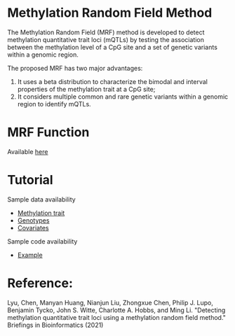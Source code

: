 # Methylation Random Field Method
The Methylation Random Field (MRF) method is developed to detect methylation quantitative trait loci (mQTLs) by testing the association between the methylation level of a CpG site and a set of genetic variants within a genomic region.

The proposed MRF has two major advantages:
1) It uses a beta distribution to characterize the bimodal and interval properties of the methylation trait at a CpG site;
2) It considers multiple common and rare genetic variants within a genomic region to identify mQTLs. 

# MRF Function
Available [here](./R/MRF_fun.R)

# Tutorial
Sample data availability
- [Methylation trait](./Example/Trait.txt)
- [Genotypes](./Example/Genotype.txt)
- [Covariates](./Example/Covariate.txt)

Sample code availability
- [Example](./Example/Example.R)

# Reference:
Lyu, Chen, Manyan Huang, Nianjun Liu, Zhongxue Chen, Philip J. Lupo, Benjamin Tycko, John S. Witte, Charlotte A. Hobbs, and Ming Li. "Detecting methylation quantitative trait loci using a methylation random field method." Briefings in Bioinformatics (2021)
